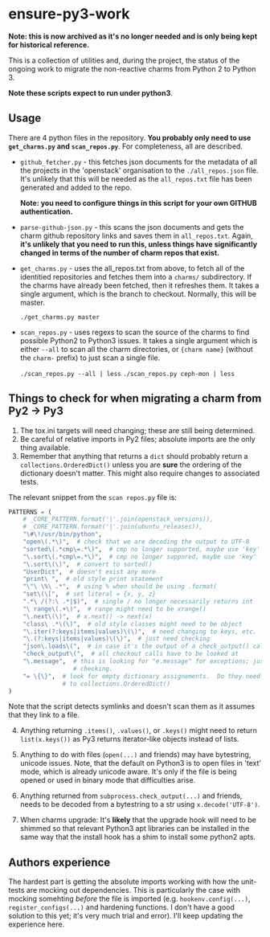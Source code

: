 # ensure-py3-work

**Note: this is now archived as it's no longer needed and is only being kept for historical reference.**

This is a collection of utilities and, during the project, the status of
the ongoing work to migrate the non-reactive charms from Python 2 to
Python 3.

**Note these scripts expect to run under python3**.

## Usage

There are 4 python files in the repository.  **You probably only need to
use `get_charms.py` and `scan_repos.py`**.  For completeness, all are
described.

* `github_fetcher.py` - this fetches json documents for the metadata of
  all the projects in the 'openstack' organisation to the `./all_repos.json`
  file.  It's unlikely that this will be needed as the `all_repos.txt`
  file has been generated and added to the repo.

  **Note: you need to configure things in this script for your own GITHUB
  authentication.**

* `parse-github-json.py` - this scans the json documents and gets the
  charm github repository links and saves them in `all_repos.txt`.  Again,
  **it's unlikely that you need to run this, unless things have
  significantly changed in terms of the number of charm repos that
  exist.**

* `get_charms.py` - uses the all_repos.txt from above, to fetch all of the
  identitied repositories and fetches them into a `charms/` subdirectory.
  If the charms have already been fetched, then it refreshes them.  It
  takes a single argument, which is the branch to checkout.  Normally,
  this will be master.

  `./get_charms.py master`

* `scan_repos.py` - uses regexs to scan the source of the charms to find
  possible Python2 to Python3 issues. It takes a single argument which is
  either `--all` to scan all the charm directories, or `{charm name}`
  (without the `charm-` prefix) to just scan a single file.

  `./scan_repos.py --all | less`
  `./scan_repos.py ceph-mon | less`

## Things to check for when migrating a charm from Py2 -> Py3

1. The tox.ini targets will need changing; these are still being
   determined.
2. Be careful of relative imports in Py2 files; absolute imports are the
   only thing available.
3. Remember that anything that returns a `dict` should probably return
   a `collections.OrderedDict()` unless you are **sure** the ordering of
   the dictionary doesn't matter.  This might also require changes to
   associated tests.

The relevant snippet from the `scan repos.py` file is:

```python
PATTERNS = (
    # _CORE_PATTERN.format('|'.join(openstack_versions)),
    # _CORE_PATTERN.format('|'.join(ubuntu_releases)),
    "\#\!/usr/bin/python",
    "open\(.*\)",  # check that we are decoding the output to UTF-8
    "sorted\(.*cmp\=.*\)",  # cmp no longer supported, maybe use 'key'
    "\.sort\(.*cmp\=.*\)",  # cmp no longer suppored, maybe use 'key'
    "\.sort\(\)",  # convert to sorted()
    "UserDict",  # doesn't exist any more
    "print\ ",  # old style print statement
    "\"\ \%\ .*",  # using % when should be using .format(
    "set\(\[",  # set literal = {x, y, z}
    ".*\ /(?:\ .*|$)",  # single / no longer necessarily returns int
    "\ range\(.+\)",  # range might need to be xrange()
    "\.next\(\)",  # x.next() -> next(x)
    "class\ .*\(\)",  # old style classes might need to be object
    "\.iter(?:keys|items|values)\(\)",  # need changing to keys, etc.
    "\.(?:keys|items|values)\(\)",  # just need checking
    "json\.loads\(",  # in case it's the output of a check_output() call
    "check_output\(",  # all checkout calls have to be looked at
    "\.message",  # this is looking for "e.message" for exceptions; just need
                  # checking.
    "= \{\}",  # look for empty dictionary assignements.  Do they need to go
               # to collections.OrderedDict()
)
```

Note that the script detects symlinks and doesn't scan them as it assumes
that they link to a file.

4. Anything returning `.items()`, `.values()`, or `.keys()` might need to
   return `list(x.keys())` as Py3 returns iterator-like objects instead of
   lists.

5. Anything to do with files (`open(...)` and friends) may have
   bytestring, unicode issues.  Note, that the default on Python3 is to
   open files in 'text' mode, which is already unicode aware.  It's only
   if the file is being opened or used in binary mode that difficulties
   arise.

6. Anything returned from `subprocess.check_output(...)` and friends,
   needs to be decoded from a bytestring to a str using
   `x.decode('UTF-8')`.

7. When charms upgrade:  It's **likely** that the upgrade hook will need
   to be shimmed so that relevant Python3 apt libraries can be installed
   in the same way that the install hook has a shim to install some
   python2 apts.

## Authors experience

The hardest part is getting the absolute imports working with how the
unit-tests are mocking out dependencies.  This is particularly the case
with mocking somehting *before* the file is imported (e.g.
`hookenv.config(...)`, `register_configs(...)` and hardening functions.
I don't have a good solution to this yet; it's very much trial and error).
I'll keep updating the experience here.
